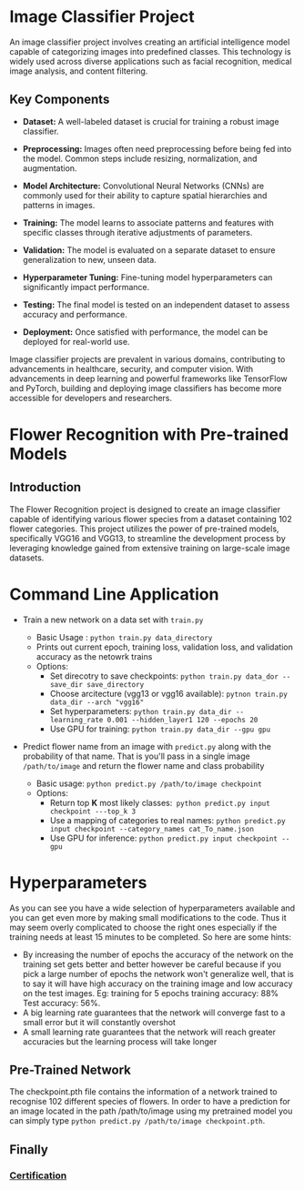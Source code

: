 # Image Classifier Project

An image classifier project involves creating an artificial intelligence model capable of categorizing images into predefined classes. This technology is widely used across diverse applications such as facial recognition, medical image analysis, and content filtering. 

## Key Components

- **Dataset:** A well-labeled dataset is crucial for training a robust image classifier.
  
- **Preprocessing:** Images often need preprocessing before being fed into the model. Common steps include resizing, normalization, and augmentation.

- **Model Architecture:** Convolutional Neural Networks (CNNs) are commonly used for their ability to capture spatial hierarchies and patterns in images.

- **Training:** The model learns to associate patterns and features with specific classes through iterative adjustments of parameters.

- **Validation:** The model is evaluated on a separate dataset to ensure generalization to new, unseen data.

- **Hyperparameter Tuning:** Fine-tuning model hyperparameters can significantly impact performance.

- **Testing:** The final model is tested on an independent dataset to assess accuracy and performance.

- **Deployment:** Once satisfied with performance, the model can be deployed for real-world use.

Image classifier projects are prevalent in various domains, contributing to advancements in healthcare, security, and computer vision. With advancements in deep learning and powerful frameworks like TensorFlow and PyTorch, building and deploying image classifiers has become more accessible for developers and researchers.

# Flower Recognition with Pre-trained Models

## Introduction

The Flower Recognition project is designed to create an image classifier capable of identifying various flower species from a dataset containing 102 flower categories. This project utilizes the power of pre-trained models, specifically VGG16 and VGG13, to streamline the development process by leveraging knowledge gained from extensive training on large-scale image datasets.

# Command Line Application
* Train a new network on a data set with ```train.py```
  * Basic Usage : ```python train.py data_directory```
  * Prints out current epoch, training loss, validation loss, and validation accuracy as the netowrk trains
  * Options:
    * Set direcotry to save checkpoints: ```python train.py data_dor --save_dir save_directory```
    * Choose arcitecture (vgg13 or vgg16 available): ```pytnon train.py data_dir --arch "vgg16"```
    * Set hyperparameters: ```python train.py data_dir --learning_rate 0.001 --hidden_layer1 120 --epochs 20 ```
    * Use GPU for training: ```python train.py data_dir --gpu gpu```
    
* Predict flower name from an image with ```predict.py``` along with the probability of that name. That is you'll pass in a single image ```/path/to/image``` and return the flower name and class probability
  * Basic usage: ```python predict.py /path/to/image checkpoint```
  * Options:
    * Return top **K** most likely classes:``` python predict.py input checkpoint ---top_k 3```
    * Use a mapping of categories to real names: ```python predict.py input checkpoint --category_names cat_To_name.json```
    * Use GPU for inference: ```python predict.py input checkpoint --gpu```

# Hyperparameters
As you can see you have a wide selection of hyperparameters available and you can get even more by making small modifications to the code. Thus it may seem overly complicated to choose the right ones especially if the training needs at least 15 minutes to be completed. So here are some hints:
* By increasing the number of epochs the accuracy of the network on the training set gets better and better however be careful because if you pick a large number of epochs the network won't generalize well, that is to say it will have high accuracy on the training image and low accuracy on the test images. Eg: training for 5 epochs training accuracy: 88% Test accuracy: 56%. 
* A big learning rate guarantees that the network will converge fast to a small error but it will constantly overshot
* A small learning rate guarantees that the network will reach greater accuracies but the learning process will take longer


## Pre-Trained Network
The checkpoint.pth file contains the information of a network trained to recognise 102 different species of flowers. 
In order to have a prediction for an image located in the path /path/to/image using my pretrained model you can simply type ```python predict.py /path/to/image checkpoint.pth```.


## Finally 
### [Certification](confirm.udacity.com/e/7a46d530-6c23-11ee-a38b-d30991bd2d11)
